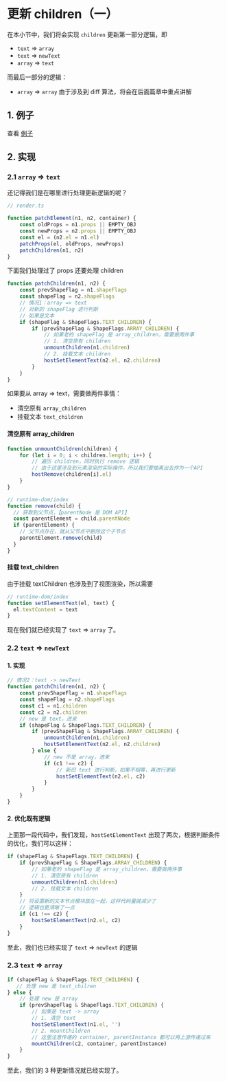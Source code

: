 # 更新 children（一）

在本小节中，我们将会实现 `children` 更新第一部分逻辑，即

- `text` => `array`
- `text` => `newText`
- `array` => `text`

而最后一部分的逻辑：

- `array` => `array` 由于涉及到 diff 算法，将会在后面篇章中重点讲解

## 1. 例子

查看 [例子](https://github.com/TTiip/my-mini-vue/tree/master/example/patchChildren/App.js)

## 2. 实现

### 2.1 `array` => `text`

还记得我们是在哪里进行处理更新逻辑的呢？

```ts
// render.ts

function patchElement(n1, n2, container) {
    const oldProps = n1.props || EMPTY_OBJ
    const newProps = n2.props || EMPTY_OBJ
    const el = (n2.el = n1.el)
    patchProps(el, oldProps, newProps)
    patchChildren(n1, n2)
}
```

下面我们处理过了 props 还要处理 children

```ts
function patchChildren(n1, n2) {
    const prevShapeFlag = n1.shapeFlags
    const shapeFlag = n2.shapeFlags
    // 情况1：array => text
    // 对新的 shapeFlag 进行判断
    // 如果是文本
    if (shapeFlag & ShapeFlags.TEXT_CHILDREN) {
        if (prevShapeFlag & ShapeFlags.ARRAY_CHILDREN) {
            // 如果老的 shapeFlag 是 array_children，需要做两件事
            // 1. 清空原有 children
            unmountChildren(n1.children)
            // 2. 挂载文本 children
            hostSetElementText(n2.el, n2.children)
        } 
    }
}
```

如果要从 array => text，需要做两件事情：

- 清空原有 `array_children`
- 挂载文本 `text_children`

#### 清空原有 array_children

```ts
function unmountChildren(children) {
    for (let i = 0; i < children.length; i++) {
        // 遍历 children，同时执行 remove 逻辑
        // 由于这里涉及到元素渲染的实际操作，所以我们要抽离出去作为一个API
        hostRemove(children[i].el)
    }
}
```

```ts
// runtime-dom/index
function remove(child) {
  // 获取到父节点，【parentNode 是 DOM API】
  const parentElement = child.parentNode
  if (parentElement) {
    // 父节点存在，就从父节点中删除这个子节点
    parentElement.remove(child)
  }
}
```

#### 挂载 text_children

由于挂载 textChildren 也涉及到了视图渲染，所以需要

```ts
// runtime-dom/index
function setElementText(el, text) {
  el.textContent = text
}
```

现在我们就已经实现了 `text` => `array` 了。

### 2.2 `text` => `newText`

#### 1. 实现

```ts
// 情况2：text -> newText
function patchChildren(n1, n2) {
    const prevShapeFlag = n1.shapeFlags
    const shapeFlag = n2.shapeFlags
    const c1 = n1.children
    const c2 = n2.children
    // new 是 text，进来
    if (shapeFlag & ShapeFlags.TEXT_CHILDREN) {
        if (prevShapeFlag & ShapeFlags.ARRAY_CHILDREN) {
            unmountChildren(n1.children)
            hostSetElementText(n2.el, n2.children)
        } else {
            // new 不是 array，进来
            if (c1 !== c2) {
                // 新旧 text 进行判断，如果不相等，再进行更新
                hostSetElementText(n2.el, c2)
            }
        }
    }
}
```

#### 2. 优化既有逻辑

上面那一段代码中，我们发现，`hostSetElementText` 出现了两次，根据判断条件的优化，我们可以这样：

```ts
if (shapeFlag & ShapeFlags.TEXT_CHILDREN) {
    if (prevShapeFlag & ShapeFlags.ARRAY_CHILDREN) {
        // 如果老的 shapeFlag 是 array_children，需要做两件事
        // 1. 清空原有 children
        unmountChildren(n1.children)
        // 2. 挂载文本 children
    }
    // 将设置新的文本节点模块放在一起，这样代码量就减少了
    // 逻辑也更清晰了一点
    if (c1 !== c2) {
        hostSetElementText(n2.el, c2)
    }
}
```

至此，我们也已经实现了 `text` => `newText` 的逻辑

### 2.3 `text` => `array`

```ts
if (shapeFlag & ShapeFlags.TEXT_CHILDREN) {
   // 处理 new 是 text_chilren
} else {
    // 处理 new 是 array
    if (prevShapeFlag & ShapeFlags.TEXT_CHILDREN) {
        // 如果是 text -> array
        // 1. 清空 text
        hostSetElementText(n1.el, '')
        // 2. mountChildren
        // 这里注意传递的 container, parentInstance 都可以再上游传递过来
        mountChildren(c2, container, parentInstance)
    }
}
```

至此，我们的 3 种更新情况就已经实现了。
